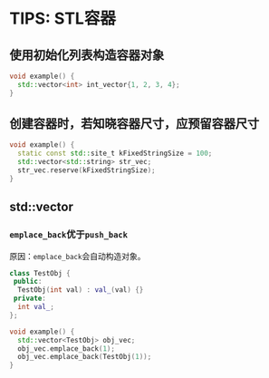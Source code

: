 # TIPS: STL容器
## 使用初始化列表构造容器对象
```cpp
void example() {
  std::vector<int> int_vector{1, 2, 3, 4};
}
```

## 创建容器时，若知晓容器尺寸，应预留容器尺寸
```cpp
void example() {
  static const std::site_t kFixedStringSize = 100;
  std::vector<std::string> str_vec;
  str_vec.reserve(kFixedStringSize);
}
```

## std::vector
### `emplace_back`优于`push_back`
原因：`emplace_back`会自动构造对象。
```cpp
class TestObj {
 public:
  TestObj(int val) : val_(val) {}
 private:
  int val_;
};

void example() {
  std::vector<TestObj> obj_vec;
  obj_vec.emplace_back(1);
  obj_vec.emplace_back(TestObj(1));
}
```
